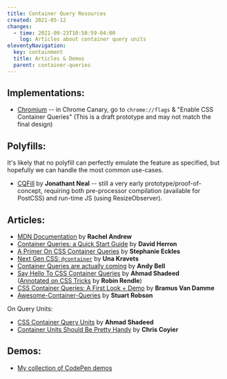 ```yaml
---
title: Container Query Resources
created: 2021-05-12
changes:
  - time: 2021-09-23T10:50:59-04:00
    log: Articles about container query units
eleventyNavigation:
  key: containment
  title: Articles & Demos
  parent: container-queries
---
```


## Implementations:

- [Chromium](https://crbug.com/1145970) --
  in Chrome Canary, go to `chrome://flags` & "Enable CSS Container Queries"
  (This is a draft prototype and may not match the final design)

## Polyfills:

It's likely that no polyfill can perfectly emulate
the feature as specified,
but hopefully we can handle the most common use-cases.

- [CQFill](https://github.com/jsxtools/cqfill)
  by **Jonathant Neal** --
  still a very early prototype/proof-of-concept,
  requiring both pre-processor compilation (available for PostCSS)
  and run-time JS (using ResizeObserver).

## Articles:

- [MDN Documentation](https://developer.mozilla.org/en-US/docs/Web/CSS/CSS_Container_Queries)
  by **Rachel Andrew**
- [Container Queries: a Quick Start Guide](https://www.oddbird.net/2021/04/05/containerqueries/)
  by **David Herron**
- [A Primer On CSS Container Queries](https://www.smashingmagazine.com/2021/05/complete-guide-css-container-queries/)
  by **Stephanie Eckles**
- [Next Gen CSS: `@container`](https://css-tricks.com/next-gen-css-container/)
  by **Una Kravets**
- [Container Queries are actually coming](https://piccalil.li/blog/container-queries-are-actually-coming)
  by **Andy Bell**
- [Say Hello To CSS Container Queries](https://ishadeed.com/article/say-hello-to-css-container-queries/)
  by **Ahmad Shadeed** \
  ([Annotated on CSS Tricks](https://css-tricks.com/say-hello-to-css-container-queries/)
   by **Robin Rendle**)
- [CSS Container Queries: A First Look + Demo](https://www.bram.us/2021/03/28/css-container-queries-a-first-look-and-demo/)
  by **Bramus Van Damme**
- [Awesome-Container-Queries](https://github.com/sturobson/Awesome-Container-Queries)
  by **Stuart Robson**

On Query Units:

- [CSS Container Query Units](https://ishadeed.com/article/container-query-units/)
  by **Ahmad Shadeed**
- [Container Units Should Be Pretty Handy](https://css-tricks.com/container-units-should-be-pretty-handy/)
  by **Chris Coyier**

## Demos:

- [My collection of CodePen demos](https://codepen.io/collection/XQrgJo)

